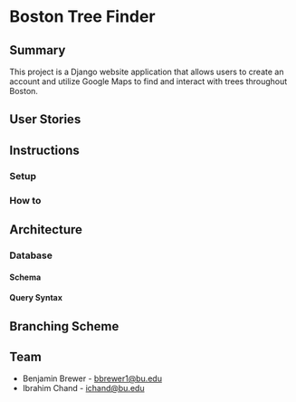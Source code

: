 # Boston Tree Finder

## Summary
This project is a Django website application that allows users to create an account and utilize Google Maps to find and interact with trees throughout Boston. 

## User Stories

## Instructions

### Setup

### How to

## Architecture

### Database

#### Schema

#### Query Syntax

## Branching Scheme

## Team
- Benjamin Brewer - bbrewer1@bu.edu
- Ibrahim Chand - ichand@bu.edu
